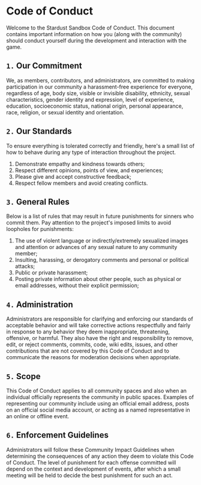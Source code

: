 # Code of Conduct

Welcome to the Stardust Sandbox Code of Conduct. This document contains important information on how you (along with the community) should conduct yourself during the development and interaction with the game.

## `1.` Our Commitment

We, as members, contributors, and administrators, are committed to making participation in our community a harassment-free experience for everyone, regardless of age, body size, visible or invisible disability, ethnicity, sexual characteristics, gender identity and expression, level of experience, education, socioeconomic status, national origin, personal appearance, race, religion, or sexual identity and orientation.

## `2.` Our Standards

To ensure everything is tolerated correctly and friendly, here's a small list of how to behave during any type of interaction throughout the project.

1. Demonstrate empathy and kindness towards others;
1. Respect different opinions, points of view, and experiences;
1. Please give and accept constructive feedback;
1. Respect fellow members and avoid creating conflicts.

## `3.` General Rules

Below is a list of rules that may result in future punishments for sinners who commit them. Pay attention to the project's imposed limits to avoid loopholes for punishments:

1. The use of violent language or indirectly/extremely sexualized images and attention or advances of any sexual nature to any community member;
1. Insulting, harassing, or derogatory comments and personal or political attacks;
1. Public or private harassment;
1. Posting private information about other people, such as physical or email addresses, without their explicit permission;

## `4.` Administration

Administrators are responsible for clarifying and enforcing our standards of acceptable behavior and will take corrective actions respectfully and fairly in response to any behavior they deem inappropriate, threatening, offensive, or harmful. They also have the right and responsibility to remove, edit, or reject comments, commits, code, wiki edits, issues, and other contributions that are not covered by this Code of Conduct and to communicate the reasons for moderation decisions when appropriate.

## `5.` Scope

This Code of Conduct applies to all community spaces and also when an individual officially represents the community in public spaces. Examples of representing our community include using an official email address, posts on an official social media account, or acting as a named representative in an online or offline event.

## `6.` Enforcement Guidelines

Administrators will follow these Community Impact Guidelines when determining the consequences of any action they deem to violate this Code of Conduct. The level of punishment for each offense committed will depend on the context and development of events, after which a small meeting will be held to decide the best punishment for such an act.
